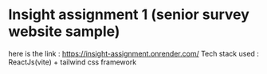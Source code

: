 # Insight assignment 1 (senior survey website sample)

here is the link : <a>https://insight-assignment.onrender.com/</a>
Tech stack used : ReactJs(vite) + tailwind css framework
